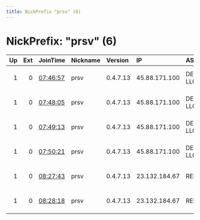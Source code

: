```yaml
---
title: NickPrefix "prsv" (6)
---
```


# NickPrefix: "prsv" (6)

|   Up |   Ext | JoinTime                                                                                              | Nickname   | Version   | IP            | AS           | CC   |   ORp |   Dirp | OS    | Contact                            |   eFamMembers |
|-----:|------:|:------------------------------------------------------------------------------------------------------|:-----------|:----------|:--------------|:-------------|:-----|------:|-------:|:------|:-----------------------------------|--------------:|
|    1 |     0 | [07:46:57](https://nusenu.github.io/OrNetStats/w/relay/DEAA316C0F36597F2393435154AA553B083E4604.html) | prsv       | 0.4.7.13  | 45.88.171.100 | DEDIPATH-LLC | us   |  9000 |      0 | Linux | email:admin prsv.ch url:https://pr |            99 |
|    1 |     0 | [07:48:05](https://nusenu.github.io/OrNetStats/w/relay/5FBD9DCADD9F7E341CA85CE38D5873079D84ABEE.html) | prsv       | 0.4.7.13  | 45.88.171.100 | DEDIPATH-LLC | us   |  9100 |      0 | Linux | email:admin prsv.ch url:https://pr |            99 |
|    1 |     0 | [07:49:13](https://nusenu.github.io/OrNetStats/w/relay/00D846D23455162A1357680CDA3C2C21351E1A18.html) | prsv       | 0.4.7.13  | 45.88.171.100 | DEDIPATH-LLC | us   |  9200 |      0 | Linux | email:admin prsv.ch url:https://pr |            99 |
|    1 |     0 | [07:50:21](https://nusenu.github.io/OrNetStats/w/relay/DC084BAD70F4EC9DF6CBBB5AD2A91942C3392B55.html) | prsv       | 0.4.7.13  | 45.88.171.100 | DEDIPATH-LLC | us   |  9300 |      0 | Linux | email:admin prsv.ch url:https://pr |            99 |
|    1 |     0 | [08:27:43](https://nusenu.github.io/OrNetStats/w/relay/003BCF43C832426A160CA0966B8A87C88DB83A17.html) | prsv       | 0.4.7.13  | 23.132.184.67 | RELIABLESITE | us   |  9000 |      0 | Linux | email:admin prsv.ch url:https://pr |            99 |
|    1 |     0 | [08:28:18](https://nusenu.github.io/OrNetStats/w/relay/32C4F99170C19F3D3C6CE6D0EB019A3C55A33C2A.html) | prsv       | 0.4.7.13  | 23.132.184.67 | RELIABLESITE | us   |  9100 |      0 | Linux | email:admin prsv.ch url:https://pr |            99 |
